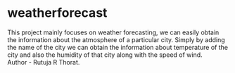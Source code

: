 # weatherforecast

This project mainly focuses on weather forecasting, we can easily obtain the information about the atmosphere of a particular city. Simply by adding the name of the city we can obtain the information about temperature of the city and also the humidity of that city along with the speed of wind.
<br>
Author - Rutuja R Thorat.
